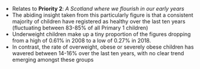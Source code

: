 * Relates to **Priority 2**: *A Scotland where we flourish in our early years*
* The abiding insight taken from this particularly figure is that a consistent majority of children have registered as healthy over the last ten years (fluctuating between 83-85% of all Primary 1 children) 
*  Underweight children make up a tiny proportion of the figures dropping from a high of 0.61% in 2008 to a low of 0.27% in 2018.
* In contrast, the rate of overweight, obese or severely obese children has wavered between 14-16% over the last ten years, with no clear trend emerging amongst these groups 


	
	
	

